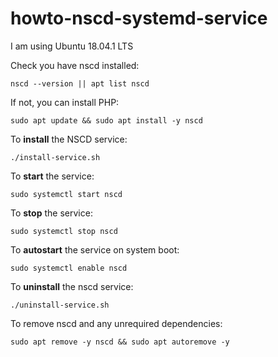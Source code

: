# howto-nscd-systemd-service

I am using Ubuntu 18.04.1 LTS

Check you have nscd installed:

```
nscd --version || apt list nscd
```

If not, you can install PHP:

```
sudo apt update && sudo apt install -y nscd
```

To **install** the NSCD service:

```
./install-service.sh
```

To **start** the service:

```
sudo systemctl start nscd
```

To **stop** the service:

```
sudo systemctl stop nscd
```

To **autostart** the service on system boot:

```[bash]
sudo systemctl enable nscd
```


To **uninstall** the nscd service:

```[bash]
./uninstall-service.sh
```

To remove nscd and any unrequired dependencies:

```[bash]
sudo apt remove -y nscd && sudo apt autoremove -y
```
